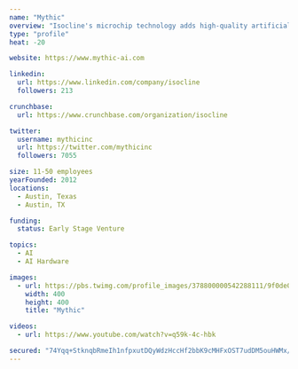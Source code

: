 ```yaml
---
name: "Mythic"
overview: "Isocline's microchip technology adds high-quality artificial intelligence to any device. By providing unmatched performance under a tiny power budget, devices can unhook from the cloud and process intelligence locally in real-time. As a hyperscalable technology, Isocline's target products range from assisting voice controlled fitness trackers to fully autonomous vehicles."
type: "profile"
heat: -20

website: https://www.mythic-ai.com

linkedin:
  url: https://www.linkedin.com/company/isocline
  followers: 213

crunchbase:
  url: https://www.crunchbase.com/organization/isocline

twitter:
  username: mythicinc
  url: https://twitter.com/mythicinc
  followers: 7055

size: 11-50 employees
yearFounded: 2012
locations:
  - Austin, Texas
  - Austin, TX

funding:
  status: Early Stage Venture

topics:
  - AI
  - AI Hardware

images:
  - url: https://pbs.twimg.com/profile_images/378800000542288111/9f0de099c28730e017ddaf26b60a048a_400x400.png
    width: 400
    height: 400
    title: "Mythic"

videos:
  - url: https://www.youtube.com/watch?v=q59k-4c-hbk

secured: "74Yqq+StknqbRmeIh1nfpxutDQyWdzHccHf2bbK9cMHFxOST7udDM5ouHWMx/MBkZDqqRNCCtDtCSotUi+n+PBm00W9CW5HPeATHJsgYYe5QjpQz5gQVQqITd4+Ox0vMAOBEY4VY2O5pUXCMMpT/zryUUhNLdhQkC9YgigYVfaa+ZexJhGxGggie5r6pqYHdPrnRYK2lEypvaPk5n4vabGfD2Lohbx7HDvcJefZU7jpHlYNLdmid5mt/7CED44z4omY7E7R/pwPJ4bpfN2gWkcIts7rr1h959sXqUwoixi2jsPoAnGMXXDWlXQrswmx2;8jOjaFmkTlI4fY2vvUpYwg=="
---
```



